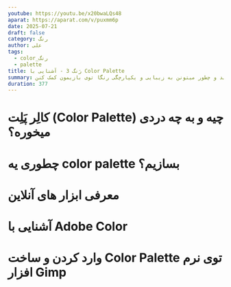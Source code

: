 ```yaml
---
youtube: https://youtu.be/x20bwaLQs48
aparat: https://aparat.com/v/puxmm6p
date: 2025-07-21
draft: false
category: رنگ
author: علی
tags:
  - color_رنگ
  - palette
title: رَنگ 3 - آشنایی با Color Palette
summary: توی این قسمت میخوایم در مورد کالر پَلِت ها صحبت کنیم که چی هستند و چطور میتونن به زیبایی و یکپارچگی رنگا توی بازیمون کمک کنن
duration: 377
---
```

# کالِر پَلِت (Color Palette) چیه و به چه دردی میخوره؟
# چطوری یه color palette بسازیم؟
# معرفی ابزار های آنلاین
# آشنایی با Adobe Color
# وارد کردن و ساخت Color Palette توی نرم افزار Gimp


